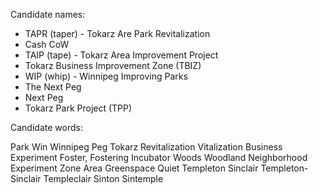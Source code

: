 Candidate names:

* TAPR (taper) - Tokarz Are Park Revitalization
* Cash CoW
* TAIP (tape) - Tokarz Area Improvement Project
* Tokarz Business Improvement Zone (TBIZ)
* WIP (whip) - Winnipeg Improving Parks
* The Next Peg
* Next Peg
* Tokarz Park Project (TPP)

Candidate words:

Park
Win
Winnipeg
Peg
Tokarz
Revitalization
Vitalization
Business
Experiment
Foster, Fostering
Incubator
Woods
Woodland
Neighborhood
Experiment
Zone
Area
Greenspace
Quiet
Templeton
Sinclair
Templeton-Sinclair
Templeclair
Sinton
Sintemple
